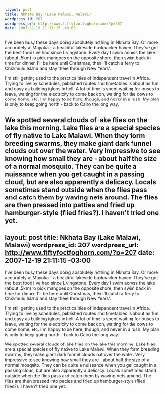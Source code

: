 ```yaml
--- 
layout: post
title: Nkhata Bay (Lake Malawi, Malawi)
wordpress_id: 207
wordpress_url: http://www.fiftyfootfoghorn.com/?p=207
date: 2007-12-19 21:11:15 -03:00
---
```

I've been busy these days doing absolutely nothing in Nkhata Bay. Or more accurately at Mayoka - a beautiful lakeside backpacker haven. They've got the best food I've had since Livingstone. Every day I swim across the lake (about .5km) to pick mangoes on the opposite shore, then swim back in time for dinner. I'll be here until Christmas, then I'll catch a ferry to Chizimulu Island and stay there through New Years'.

I'm still getting used to the practicalities of independent travel in Africa. Trying to live by schedules, published routes and timetables is about as fun and easy as building igloos in hell. A lot of time is spent waiting for buses to leave, waiting for the electricity to come back on, waiting for the cows to come home, etc. I'm happy to be here, though, and never in a rush. My plan is only to keep going north - back to Cairo the long way.

We spotted several clouds of lake flies on the lake this morning. Lake flies are a special species of fly native to Lake Malawi. When they form breeding swarms, they make giant dark funnel clouds out over the water. Very impressive to see knowing how small they are - about half the size of a normal mosquito. They can be quite a nuissance when you get caught in a passing cloud, but are also apparently a delicacy. Locals sometimes stand outside when the flies pass and catch them by waving nets around. The flies are then pressed into patties and fried up hamburger-style (flied fries?). I haven't tried one yet.
--- 
layout: post
title: Nkhata Bay (Lake Malawi, Malawi)
wordpress_id: 207
wordpress_url: http://www.fiftyfootfoghorn.com/?p=207
date: 2007-12-19 21:11:15 -03:00
---
I've been busy these days doing absolutely nothing in Nkhata Bay. Or more accurately at Mayoka - a beautiful lakeside backpacker haven. They've got the best food I've had since Livingstone. Every day I swim across the lake (about .5km) to pick mangoes on the opposite shore, then swim back in time for dinner. I'll be here until Christmas, then I'll catch a ferry to Chizimulu Island and stay there through New Years'.

I'm still getting used to the practicalities of independent travel in Africa. Trying to live by schedules, published routes and timetables is about as fun and easy as building igloos in hell. A lot of time is spent waiting for buses to leave, waiting for the electricity to come back on, waiting for the cows to come home, etc. I'm happy to be here, though, and never in a rush. My plan is only to keep going north - back to Cairo the long way.

We spotted several clouds of lake flies on the lake this morning. Lake flies are a special species of fly native to Lake Malawi. When they form breeding swarms, they make giant dark funnel clouds out over the water. Very impressive to see knowing how small they are - about half the size of a normal mosquito. They can be quite a nuissance when you get caught in a passing cloud, but are also apparently a delicacy. Locals sometimes stand outside when the flies pass and catch them by waving nets around. The flies are then pressed into patties and fried up hamburger-style (flied fries?). I haven't tried one yet.

